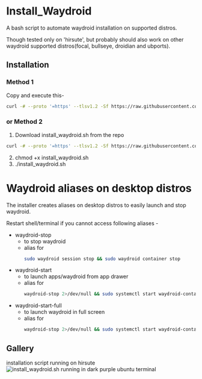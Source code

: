 # Install_Waydroid
A bash script to automate waydroid installation on supported distros.

Though tested only on 'hirsute', but probably should also work on other waydroid supported distros(focal, bullseye, droidian and ubports).

## Installation
### Method 1
Copy and execute this-
```bash
curl -# --proto '=https' --tlsv1.2 -Sf https://raw.githubusercontent.com/aditya24raj/install_waydroid/main/install_waydroid.sh | bash
```
### or Method 2
1. Download install_waydroid.sh from the repo
```bash
curl -# --proto '=https' --tlsv1.2 -Sf https://raw.githubusercontent.com/aditya24raj/install_waydroid/main/install_waydroid.sh > install_waydroid.sh
```
2. chmod +x install_waydroid.sh
3. ./install_waydroid.sh

# Waydroid aliases on desktop distros
The installer creates aliases on desktop distros to easily launch and stop waydroid.

Restart shell/terminal if you cannot access following aliases -

- waydroid-stop
  - to stop waydroid
  - alias for
    ```bash
    sudo waydroid session stop && sudo waydroid container stop
    ```
- waydroid-start
  - to launch apps/waydroid from app drawer
  - alias for
    ```bash
    waydroid-stop 2>/dev/null && sudo systemctl start waydroid-container && waydroid session start
    ```
- waydroid-start-full
  - to launch waydroid in full screen
  - alias for
    ```bash
    waydroid-stop 2>/dev/null && sudo systemctl start waydroid-container && waydroid show-full-ui
    ```




## Gallery
installation script running on hirsute
![install_waydroid.sh running in dark purple ubuntu terminal](https://github.com/aditya24raj/install_waydroid/blob/main/install_waydroid.png?raw=true)

